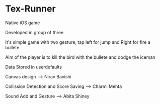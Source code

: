 # Tex-Runner

Native iOS game 

Developed in group of three

It's simple game with two gesture, tap left for jump and Right for fire a bullete

Aim of the player is to kill the bird with the bullete and dodge the iceman

Data Stored in userdefaults

Canvas design --> Nirav Bavishi

Collission Detection and Score Saving --> Charmi Mehta

Sound Add and Gesture --> Abita Shiney
